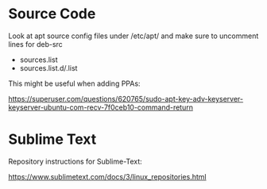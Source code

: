 

# Source Code

Look at apt source config files under /etc/apt/ and make sure to uncomment lines for deb-src

- sources.list
- sources.list.d/<any>.list


This might be useful when adding PPAs:

https://superuser.com/questions/620765/sudo-apt-key-adv-keyserver-keyserver-ubuntu-com-recv-7f0ceb10-command-return


# Sublime Text

Repository instructions for Sublime-Text:

https://www.sublimetext.com/docs/3/linux_repositories.html


